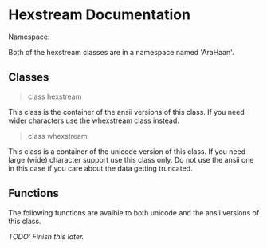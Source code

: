 # Hexstream Documentation

Namespace:

Both of the hexstream classes are in a namespace named 'AraHaan'.

## Classes

> class hexstream

This class is the container of the ansii versions of this class. If you need wider characters use the whexstream class instead.

> class whexstream

This class is a container of the unicode version of this class. If you need large (wide) character support use this class only. Do not use the ansii one in this case if you care about the data getting truncated.

## Functions

The following functions are avaible to both unicode and the ansii versions of this class.

*TODO: Finish this later.*

